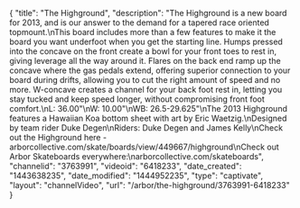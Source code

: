 {
    "title": "The Highground",
    "description": "The Highground is a new board for 2013, and is our answer to the demand for a tapered race oriented topmount.\nThis board includes more than a few features to make it the board you want underfoot when you get the starting line. Humps pressed into the concave on the front create a bowl for your front toes to rest in, giving leverage all the way around it. Flares on the back end ramp up the concave where the gas pedals extend, offering superior connection to your board during drifts, allowing you to cut the right amount of speed and no more. W-concave creates a channel for your back foot rest in, letting you stay tucked and keep speed longer, without compromising front foot comfort.\nL: 36.00\"\nW: 10.00\"\nWB: 26.5-29.625\"\nThe 2013 Highground features a Hawaiian Koa bottom sheet with art by Eric Waetzig.\nDesigned by team rider Duke Degen\nRiders: Duke Degen and James Kelly\nCheck out the Highground here - arborcollective.com\/skate\/boards\/view\/449667\/highground\nCheck out Arbor Skateboards everywhere:\narborcollective.com\/skateboards",
    "channelid": "3763991",
    "videoid": "6418233",
    "date_created": "1443638235",
    "date_modified": "1444952235",
    "type": "captivate",
    "layout": "channelVideo",
    "url": "\/arbor\/the-highground\/3763991-6418233"
}